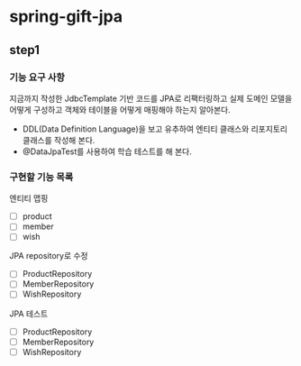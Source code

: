 # spring-gift-jpa

## step1
### 기능 요구 사항
지금까지 작성한 JdbcTemplate 기반 코드를 JPA로 리팩터링하고 실제 도메인 모델을 어떻게 구성하고 객체와 테이블을 어떻게 매핑해야 하는지 알아본다.
- DDL(Data Definition Language)을 보고 유추하여 엔티티 클래스와 리포지토리 클래스를 작성해 본다.
- @DataJpaTest를 사용하여 학습 테스트를 해 본다.

### 구현할 기능 목록
엔티티 맵핑
- [ ] product
- [ ] member
- [ ] wish

JPA repository로 수정
- [ ] ProductRepository
- [ ] MemberRepository
- [ ] WishRepository

JPA 테스트
- [ ] ProductRepository
- [ ] MemberRepository
- [ ] WishRepository